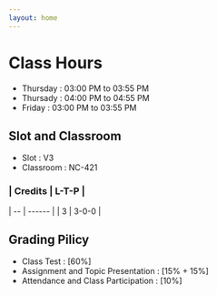 ```yaml
---
layout: home
---
```

# Class Hours
- Thursday : 03:00 PM to 03:55 PM
- Thursady : 04:00 PM to 04:55 PM
- Friday   : 03:00 PM to 03:55 PM

## Slot and Classroom
- Slot : V3       
- Classroom : NC-421

### | Credits  | L-T-P |
| -- | ------ |
| 3  | 3-0-0  |


## Grading Pilicy
- Class Test : [60%]
- Assignment and Topic Presentation : [15% + 15%]
- Attendance and Class Participation : [10%]